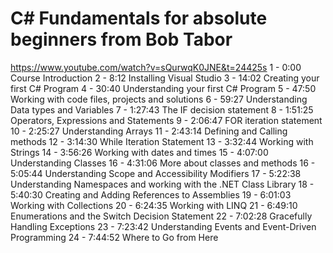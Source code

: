 # C# Fundamentals for absolute beginners from Bob Tabor

https://www.youtube.com/watch?v=sQurwqK0JNE&t=24425s
1 - 0:00 Course Introduction
2 - 8:12 Installing Visual Studio
3 - 14:02 Creating your first C# Program
4 - 30:40 Understanding your first C# Program
5 - 47:50 Working with code files, projects and solutions
6 - 59:27 Understanding Data types and Variables
7 - 1:27:43 The IF decision statement
8 - 1:51:25 Operators, Expressions and Statements
9 - 2:06:47 FOR iteration statement
10 - 2:25:27 Understanding Arrays
11 - 2:43:14 Defining and Calling methods
12 - 3:14:30 While Iteration Statement
13 - 3:32:44 Working with Strings
14 - 3:56:26 Working with dates and times
15 - 4:07:00 Understanding Classes
16 - 4:31:06 More about classes and methods
16 - 5:05:44 Understanding Scope and Accessibility Modifiers
17 - 5:22:38 Understanding Namespaces and working with the .NET Class Library
18 - 5:40:30 Creating and Adding References to Assemblies
19 - 6:01:03 Working with Collections
20 - 6:24:35 Working with LINQ
21 - 6:49:10 Enumerations and the Switch Decision Statement
22 - 7:02:28 Gracefully Handling Exceptions
23 - 7:23:42 Understanding Events and Event-Driven Programming
24 - 7:44:52 Where to Go from Here
